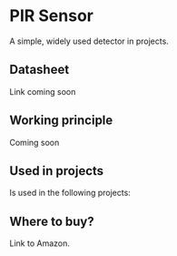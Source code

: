 # PIR Sensor
A simple, widely used detector in projects.

Datasheet
------------------
Link coming soon

Working principle
------------------
Coming soon

Used in projects
------------------

Is used in the following projects:

Where to buy?
------------------
Link to Amazon.
